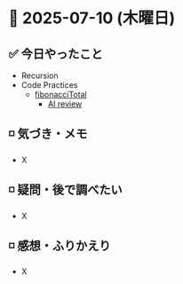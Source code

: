 # 📅 2025-07-10 (木曜日)

## ✅ 今日やったこと

- Recursion
- Code Practices
  - [fibonacciTotal](/journal/2025/07/practice_codes/fibonacciTotal.ts)
    - [AI review](/journal/2025//07/ai_code_review/fibonacciTotal.md)

## ◽️ 気づき・メモ

- X

## ◽️ 疑問・後で調べたい

- X

## ◽️ 感想・ふりかえり

- X
